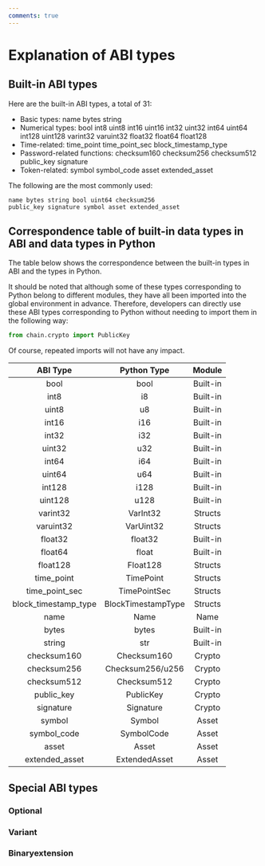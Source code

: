 ```yaml
---
comments: true
---
```


# Explanation of ABI types

## Built-in ABI types

Here are the built-in ABI types, a total of 31:

- Basic types: name bytes string
- Numerical types: bool int8 uint8 int16 uint16 int32 uint32 int64 uint64 int128 uint128 varint32 varuint32 float32 float64 float128
- Time-related: time_point time_point_sec block_timestamp_type
- Password-related functions: checksum160 checksum256 checksum512 public_key signature
- Token-related: symbol symbol_code asset extended_asset

The following are the most commonly used:

```
name bytes string bool uint64 checksum256
public_key signature symbol asset extended_asset
```

## Correspondence table of built-in data types in ABI and data types in Python

The table below shows the correspondence between the built-in types in ABI and the types in Python.

It should be noted that although some of these types corresponding to Python belong to different modules, they have all been imported into the global environment in advance. Therefore, developers can directly use these ABI types corresponding to Python without needing to import them in the following way:

```python
from chain.crypto import PublicKey
```

Of course, repeated imports will not have any impact.

|         ABI Type     |   Python Type       |      Module    |
|:--------------------:|:------------------:|:------------------:|
|         bool         |        bool        |   Built-in    |
|         int8         |         i8         |   Built-in    |
|         uint8        |         u8         |   Built-in    |
|         int16        |         i16        |   Built-in    |
|         int32        |         i32        |   Built-in    |
|        uint32        |         u32        |   Built-in    |
|         int64        |         i64        |   Built-in    |
|        uint64        |         u64        |   Built-in    |
|        int128        |        i128        |   Built-in    |
|        uint128       |        u128        |   Built-in    |
|       varint32       |      VarInt32      |   Structs |
|       varuint32      |      VarUint32     |   Structs |
|        float32       |     float32        |  Built-in     |
|        float64       |       float        |  Built-in     |
|       float128       |      Float128      |  Structs  |
|      time_point      |      TimePoint     |  Structs  |
|    time_point_sec    |    TimePointSec    |  Structs  |
| block_timestamp_type | BlockTimestampType |  Structs  |
|         name         |        Name        |  Name  |
|         bytes        |        bytes       |  Built-in  |
|        string        |        str         |  Built-in  |
|      checksum160     |     Checksum160    |  Crypto  |
|      checksum256     |   Checksum256/u256 |  Crypto  |
|      checksum512     |     Checksum512    |  Crypto  |
|      public_key      |      PublicKey     |  Crypto  |
|       signature      |      Signature     |  Crypto  |
|        symbol        |       Symbol       | Asset   |
|      symbol_code     |     SymbolCode     | Asset   |
|         asset        |        Asset       | Asset   |
|    extended_asset    |    ExtendedAsset   | Asset   |

## Special ABI types

### Optional

### Variant

### Binaryextension
